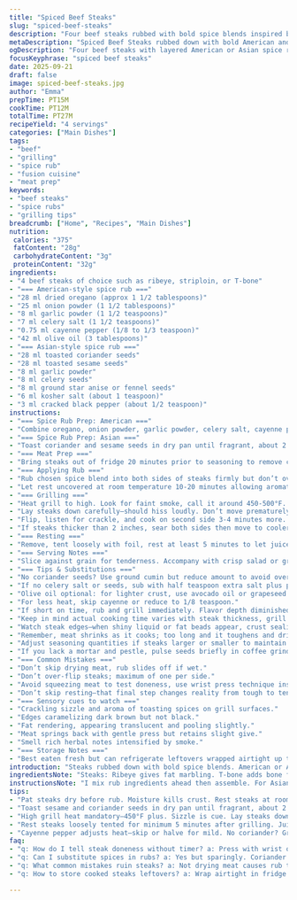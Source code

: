 ```yaml
---
title: "Spiced Beef Steaks"
slug: "spiced-beef-steaks"
description: "Four beef steaks rubbed with bold spice blends inspired by American and Asian flavors. Two rub options using dried herbs, seeds, and ground spices, marinated briefly at room temperature. Cooked high heat on grill. No nuts, dairy, gluten, eggs. Aromatic, fiery hints. Tactile cues for doneness prioritized over strict times. Practical substitutions and tips included."
metaDescription: "Spiced Beef Steaks rubbed down with bold American and Asian spice blends. High heat grill, tactile doneness cues, practical subs, robust crust, no nuts or dairy."
ogDescription: "Four beef steaks with layered American or Asian spice rubs. Grill hot, watch fat beads, slice against grain. Tips for swaps and key texture cues included."
focusKeyphrase: "spiced beef steaks"
date: 2025-09-21
draft: false
image: spiced-beef-steaks.jpg
author: "Emma"
prepTime: PT15M
cookTime: PT12M
totalTime: PT27M
recipeYield: "4 servings"
categories: ["Main Dishes"]
tags:
- "beef"
- "grilling"
- "spice rub"
- "fusion cuisine"
- "meat prep"
keywords:
- "beef steaks"
- "spice rubs"
- "grilling tips"
breadcrumb: ["Home", "Recipes", "Main Dishes"]
nutrition: 
 calories: "375"
 fatContent: "28g"
 carbohydrateContent: "3g"
 proteinContent: "32g"
ingredients:
- "4 beef steaks of choice such as ribeye, striploin, or T-bone"
- "=== American-style spice rub ==="
- "28 ml dried oregano (approx 1 1/2 tablespoons)"
- "25 ml onion powder (1 1/2 tablespoons)"
- "8 ml garlic powder (1 1/2 teaspoons)"
- "7 ml celery salt (1 1/2 teaspoons)"
- "0.75 ml cayenne pepper (1/8 to 1/3 teaspoon)"
- "42 ml olive oil (3 tablespoons)"
- "=== Asian-style spice rub ==="
- "28 ml toasted coriander seeds"
- "28 ml toasted sesame seeds"
- "8 ml garlic powder"
- "8 ml celery seeds"
- "8 ml ground star anise or fennel seeds"
- "6 ml kosher salt (about 1 teaspoon)"
- "3 ml cracked black pepper (about 1/2 teaspoon)"
instructions:
- "=== Spice Rub Prep: American ==="
- "Combine oregano, onion powder, garlic powder, celery salt, cayenne pepper, and olive oil in bowl; stir into paste. Note: olive oil binds spices and promotes crust formation. No butter here, it blacks out fast on grill."
- "=== Spice Rub Prep: Asian ==="
- "Toast coriander and sesame seeds in dry pan until fragrant, about 2 minutes, tossing constantly. Cool slightly, then grind coarsely using mortar and pestle or spice grinder—don´t pulverize fine or rub gritty against meat. Combine ground seeds with garlic powder, celery seeds, powdered star anise, salt, and cracked pepper. Mix well."
- "=== Meat Prep ==="
- "Bring steaks out of fridge 20 minutes prior to seasoning to remove chill—cold meat seizes on heat unevenly. Pat dry with paper towel to remove excess moisture, lest rub slip off or steam instead of sear."
- "=== Applying Rub ==="
- "Rub chosen spice blend into both sides of steaks firmly but don’t overwork meat to avoid warming prematurely."
- "Let rest uncovered at room temperature 10-20 minutes allowing aromatics to penetrate surface. This step crucial for surface flavor melding and moisture redistribution inside meat."
- "=== Grilling ==="
- "Heat grill to high. Look for faint smoke, call it around 450-500°F. If outdoor grilling unavailable, cast iron skillet screaming hot works, but less smoky note."
- "Lay steaks down carefully—should hiss loudly. Don’t move prematurely. Wait for natural release before flipping, about 3-4 minutes depending on thickness and grill heat."
- "Flip, listen for crackle, and cook on second side 3-4 minutes more. Medium rare reached when steaks have deep crust, slightly springy texture, internal temp ~130°F suggesting browned edges with rosy center."
- "If steaks thicker than 2 inches, sear both sides then move to cooler edge lid closed to finish for few minutes, watching closely."
- "=== Resting ==="
- "Remove, tent loosely with foil, rest at least 5 minutes to let juices redistribute—cutting too soon leaks precious flavor and dries out edges."
- "=== Serving Notes ==="
- "Slice against grain for tenderness. Accompany with crisp salad or grilled veggies for balance."
- "=== Tips & Substitutions ==="
- "No coriander seeds? Use ground cumin but reduce amount to avoid overpowering. Sesame seeds fragment hard to replace; try toasted sunflower seeds crushed lightly. Star anise can be swapped for fennel seeds or omit if unavailable."
- "If no celery salt or seeds, sub with half teaspoon extra salt plus pinch of celery powder or omit entirely."
- "Olive oil optional: for lighter crust, use avocado oil or grapeseed oil—both tolerate high heat better."
- "For less heat, skip cayenne or reduce to 1/8 teaspoon."
- "If short on time, rub and grill immediately. Flavor depth diminished but still pleasant."
- "Keep in mind actual cooking time varies with steak thickness, grill temp, ambient weather."
- "Watch steak edges—when shiny liquid or fat beads appear, crust sealing is happening."
- "Remember, meat shrinks as it cooks; too long and it toughens and dries."
- "Adjust seasoning quantities if steaks larger or smaller to maintain balance."
- "If you lack a mortar and pestle, pulse seeds briefly in coffee grinder but avoid powder."
- "=== Common Mistakes ==="
- "Don’t skip drying meat, rub slides off if wet."
- "Don’t over-flip steaks; maximum of one per side."
- "Avoid squeezing meat to test doneness, use wrist press technique instead for feel."
- "Don’t skip resting—that final step changes reality from tough to tender."
- "=== Sensory cues to watch ==="
- "Crackling sizzle and aroma of toasting spices on grill surfaces."
- "Edges caramelizing dark brown but not black."
- "Fat rendering, appearing translucent and pooling slightly."
- "Meat springs back with gentle press but retains slight give."
- "Smell rich herbal notes intensified by smoke."
- "=== Storage Notes ==="
- "Best eaten fresh but can refrigerate leftovers wrapped airtight up to 2 days; reheat gently to preserve juiciness."
introduction: "Steaks rubbed down with bold spice blends. American or Asian twists. Tried both, the coriander-sesame crunch surprises. Rubs dry or with little oil—oil aids crust, not drowning flavor. Marine 10-20 minutes max—not a pickle bath. Pat meat dry; wetness kills crust; steaming over searing. Grill screaming hot, listen for sizzle—too cool and spices won’t toast, just moan. Flip once. Watch edge beads of fat turning clear, that tell you rendering. Rest is sacred. Slice against grain; even cheap cuts can shine with right rub. Tried shaking, pressing, poking. Firmness under pressure, your best guide. Skip timers, trust senses, especially when weather shifts grill heat. No butter: burns quick. Olive oil sets fire to crust but stays controlled. No fancy tools; my mortar saves the day. Skip fennel? Star anise instead, little twist in aroma."
ingredientsNote: "Steaks: Ribeye gives fat marbling. T-bone adds bone flavor. Aloyau aka striploin is leaner but tender. For rubs, dried herbs best fresh—older oregano dulls flavor. Onion and garlic powders fundamental; fresh minced burns fast on grill. Celery salt versatile seasoning—smoky and herbal; celery seeds have earthier tone. Cayenne is key for fire, adjust your heat tolerance. Sesame seeds toast in dry pan for nutty layers; never skip this, raw seeds taste flat and bitter. Coriander seeds toasted but ground coarse; powder too dusty, loses kick. Star anise ground addition is game changer—adds subtle licorice note unexpected but compliments beef well. Olive oil sticks rub and helps crust; avocado oil can replace if high smoke point needed. Salt choice important—kosher flakes dissolve better; fine salt clumps risk uneven seasoning. Pepper freshly cracked keeps aroma alive; pre-ground fades fast. Common substitutions: cumin in place coriander; sunflower seeds for sesame but not identical crunch. Skip celery if emergency, but flavor suffers. Keep herbs and spices in airtight jars away from light to preserve punch."
instructionsNote: "I mix rub ingredients ahead then assemble. For Asian rub, toast seeds in pan just until fragrance wakes; burnt seeds bitter, so watch closely. Grind seeds in mortar—if grinder, pulse quick bursts; too fine loses texture contrast. Rub steaks firmly but no massaging frenzy; over-rubbing warms meat inside, undesirable. Let sit 10-20 minutes at room temp; don’t rush. Dry steaks well before rub—critical. When grilling, heat must be high. Sizzle is your friend. If no outdoor grill, heavy cast iron skillet on stove at max heat works, but layer flavor differs. Turn once; moving too early tears crust. Thicker steaks benefit from sear then indirect heat finish. Watch color edges brown with caramelized fat—not burnt. Use wrist press test for doneness; no poking or cutting mid-cook; juices escape, dry meat results. Rest covered loosely 5-10 minutes, juices settle and redistribute; skipping this is rookie mistake. Slice against grain—cuts fibers, ensures tenderness. If tired of steak leftovers, repurpose thin slices in salads or wraps. Leftover rub? Sprinkle on roasted potatoes or veggies for quick flavor boost."
tips:
- "Pat steaks dry before rub. Moisture kills crust. Rest steaks at room temp 10-20 mins. Allows aroma to seep into surface. Over-rubbing warms meat prematurely; firm press only. Oil only binds; no drowning. Olive oil burns fast on grill; avocado oil works better high heat."
- "Toast sesame and coriander seeds in dry pan until fragrant, about 2 minutes. Watch closely or they bitter. Cool before coarse grinding. Avoid pulverizing fine; gritty texture key for crunch. Use mortar or pulse in spice grinder few bursts only. Powdery rub fades punch."
- "High grill heat mandatory—450°F plus. Sizzle is cue. Lay steaks down gently, listen for hiss; don’t move too soon. Wait natural release before flipping. One flip max. Thickness adjusts cook time. Too cool, no crust; too hot, blackened edges. Feel texture, not timer."
- "Rest steaks loosely tented for minimum 5 minutes after grilling. Juices redistribute; cutting too early leaks precious flavor and dries edges. Slice against grain. Fibers cut lengthwise = toughness. Cross-grain slicing brings tenderness; critical step missed usually."
- "Cayenne pepper adjusts heat—skip or halve for mild. No coriander? Ground cumin substitute but less quantity to avoid strong overshadow. No celery salt/seeds? Half tsp regular salt plus pinch celery powder. Sesame seeds swap: toasted sunflower seeds approximate crunch, not identical."
faq:
- "q: How do I tell steak doneness without timer? a: Press with wrist or finger. Soft means rare, springy for medium rare, firm for well done. Watch fat edges become translucent and liquid beads form—that’s rendering. Sizzle sound fades too. Don’t poke raw or cut early."
- "q: Can I substitute spices in rubs? a: Yes but sparingly. Coriander replaced by cumin—reduce quantity. Star anise can be fennel seeds or left out if missing. Sesame seed crunch tough to match; sunflower seeds toasted approximate. Adjust salt carefully if celery salt missing."
- "q: What common mistakes ruin steaks? a: Not drying meat causes rub to slide off or steam instead of sear. Flipping too often breaks crust. Overworking rub warms meat inside. Skipping rest drags juice out. Watch grill heat: too low means no crust; too high burns edges."
- "q: How to store cooked steaks leftovers? a: Wrap airtight in fridge up to 2 days. Reheat gently; quick pan warm or oven low temp avoids drying. Avoid microwave if possible; kills texture. Use leftovers cold sliced in wraps or salads for fast meal. Don’t leave out long."

---
```

